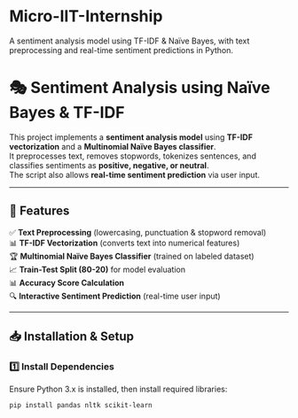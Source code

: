 # Micro-IIT-Internship
A sentiment analysis model using TF-IDF &amp; Naïve Bayes, with text preprocessing and real-time sentiment predictions in Python. 

# 🎭 Sentiment Analysis using Naïve Bayes & TF-IDF  

This project implements a **sentiment analysis model** using **TF-IDF vectorization** and a **Multinomial Naïve Bayes classifier**.  
It preprocesses text, removes stopwords, tokenizes sentences, and classifies sentiments as **positive, negative, or neutral**.  
The script also allows **real-time sentiment prediction** via user input.

---

## 🚀 Features  
✅ **Text Preprocessing** (lowercasing, punctuation & stopword removal)  
📊 **TF-IDF Vectorization** (converts text into numerical features)  
🏆 **Multinomial Naïve Bayes Classifier** (trained on labeled dataset)  
📈 **Train-Test Split (80-20)** for model evaluation  
📊 **Accuracy Score Calculation**  
🔍 **Interactive Sentiment Prediction** (real-time user input)  

---

## 📥 Installation & Setup  

### 1️⃣ **Install Dependencies**  
Ensure Python 3.x is installed, then install required libraries:  
```bash
pip install pandas nltk scikit-learn
